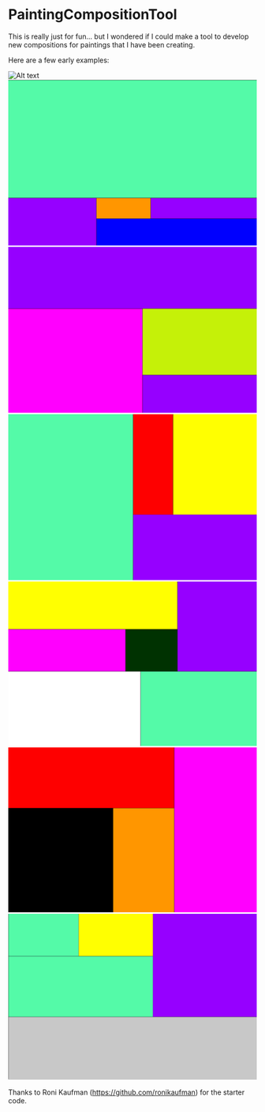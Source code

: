 # PaintingCompositionTool
This is really just for fun... but I wondered if I could make a tool to develop new compositions for paintings that I have been creating.

Here are a few early examples:

<img src="./example/v1/PCT 1.jpg" alt="Alt text" title="Optional title">

<img src="PCT 2.jpg" alt="Alt text" title="Optional title">

<img src="PCT 3.jpg" alt="Alt text" title="Optional title">

<img src="PCT 4.jpg" alt="Alt text" title="Optional title">

<img src="PCT 5.jpg" alt="Alt text" title="Optional title">

<img src="PCT 6.jpg" alt="Alt text" title="Optional title">

<img src="PCT 7.jpg" alt="Alt text" title="Optional title">



Thanks to Roni Kaufman (https://github.com/ronikaufman) for the starter code.
